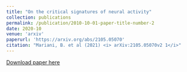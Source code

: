 ```yaml
---
title: "On the critical signatures of neural activity"
collection: publications
permalink: /publication/2010-10-01-paper-title-number-2
date: 2020-10
venue: 'arxiv'
paperurl: 'https://arxiv.org/abs/2105.05070'
citation: "Mariani, B. et al (2021) <i> arXiv:2105.05070v2 1</i>"
---
```


[Download paper here](http://academicpages.github.io/files/paper2.pdf)
